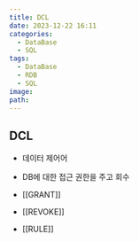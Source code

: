 ```yaml
---
title: DCL
date: 2023-12-22 16:11
categories:
  - DataBase
  - SQL
tags:
  - DataBase
  - RDB
  - SQL
image: 
path:
---
```


## DCL
+ 데이터 제어어
+ DB에 대한 접근 권한을 주고 회수

+ [[GRANT]]
+ [[REVOKE]]
+ [[RULE]]